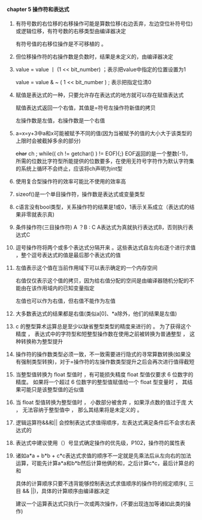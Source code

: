 #### chapter 5 操作符和表达式

1. 有符号数的右位移的右移操作可能是算数位移(右边丢弃，左边空位补符号位)或逻辑位移，有符号数的右移类型由编译器决定

   有符号值的右移位操作是不可移植的 。
2. 但位移操作符的右操作数是负数时，结果是未定义的，由编译器决定
3. value = value 丨 (1 << bit_number) ；表示把value中指定的位置设置为1

   value = value & ~ ( 1 << bit_number ) ; 表示把指定位清0
4. 赋值是表达式的一种，只要允许存在表达式的地方就可以存在赋值表达式

   赋值表达式返回一个右值，其值是=符号左操作符新值的拷贝

   左操作数是左值，右操作数是一个右值
5. a=x=y+3中a和x可能被赋予不同的值(因为当被赋予的值的大小大于该类型的上限时会被截掉多余的部分)

   ~~char~~ ch ; while(( ch != getchar() ) != EOF){;} EOF返回的是一个整数(-1)，所需的位数比字符型所能提供的位数要多，在使用无符号字符作为默认字符集的系统上循环不会终止，应该将ch声明为int型
6. 使用复合型操作符的效率可能比不使用的效率高
7. sizeof()是一个单目操作符，操作数是表达式或变量类型
8. c语言没有bool类型，关系操作符的结果是1或0，1表示关系成立（表达式的结果非零就表示真)
9. 条件操作符(三目操作符) A ？B  :  C      A表达式为真就执行表达式B，否则执行表达式C
10. 逗号操作符将两个或多个表达式分隔开来 。这些表达式自左向右逐个进行求值 ，整个逗号表达式的值是最后那个表达式的值
11. 左值表示这个值在当前作用域下可以表示确定的一个内存空间

    右值仅仅表示这个值的拷贝，因为给右值分配的空间是由编译器随机分配的不能由在该作用域内的已知变量指定

    左值也可以作为右值，但右值不能作为左值
12. 大多数表达式的结果都是右值(类似a[0]、*a除外，他们的结果是左值)
13. c 的整型算术运算总是至少以缺省整型类型的精度来进行的 。 为了获得这个精度 ， 表达式中的字符型和短整型操作数在使用之前被转换为普通整型 ， 这种转换称为整型提升
14. 操作符的操作数类型必须一致，不一致需要进行隐式的寻常算数转换(如果没有强制类型转换)，对于=操作符的左操作数类型提升之后会再次进行值得截短
15. 当整型值转换为 float 型值时 ，有可能损失精度 float 型值仅要求 6 位数字的精度。 如果将一个超过 6 位数字的整型值赋值给一个 float 型变量时 ， 其结果可能只是该整型值的近似值
16. 当 float 型值转换为整型值时 ， 小数部分被舍弃 ，如果浮点数的值过于庞
    大 ， 无法容纳于整型值中 ， 那么其结果将是未定义的 。
17. 逻辑运算符&&和|| 会控制表达式求值得顺序，左表达式满足条件后不会求右表达式的
18. 表达式中建议使用（）号显式确定操作的优先级，P102，操作符的属性表
19. 诸如a\*a + b\*b + c\*c表达式求值的顺序不一定就是先乘法后从左向右的加法运算，可能先计算a\*a和b\*b然后计算他俩的和，之后计算c\*c，最后计算总的和

    具体的计算顺序只要不违背能够控制表达式求值顺序的操作符的规定顺序(, 三目 && ||)，具体的计算顺序由编译器决定

    建议一个运算表达式只执行一次或两次操作，(不要出现连加等诸如此类的操作)

